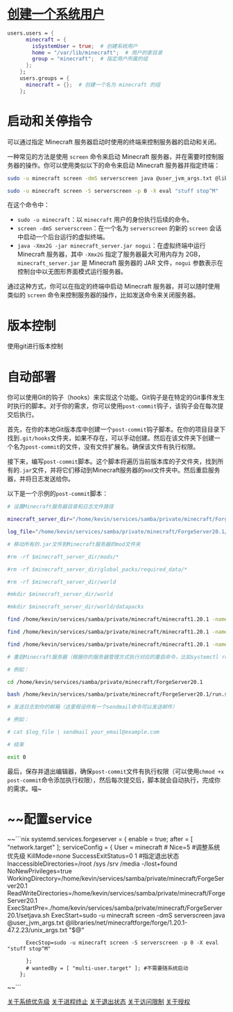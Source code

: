 # [创建一个系统用户](NixOS/一些事情#用户和组)

```nix
users.users = {
      minecraft = {
        isSystemUser = true;  # 创建系统用户
        home = "/var/lib/minecraft";  # 用户的家目录
        group = "minecraft";  # 指定用户所属的组
      };
    };
    users.groups = {
      minecraft = {};  # 创建一个名为 minecraft 的组
    };
```

# 启动和关停指令

可以通过指定 Minecraft 服务器启动时使用的终端来控制服务器的启动和关闭。

一种常见的方法是使用 `screen` 命令来启动 Minecraft 服务器，并在需要时控制服务器的操作。你可以使用类似以下的命令来启动 Minecraft 服务器并指定终端：

```bash
sudo -u minecraft screen -dmS serverscreen java @user_jvm_args.txt @libraries/net/minecraftforge/forge/1.20.1-47.2.23/unix_args.txt "$@"
```

```bash
sudo -u minecraft screen -S serverscreen -p 0 -X eval "stuff stop^M"
```
在这个命令中：
- `sudo -u minecraft`：以 `minecraft` 用户的身份执行后续的命令。
- `screen -dmS serverscreen`：在一个名为 `serverscreen` 的新的 `screen` 会话中启动一个后台运行的虚拟终端。
- `java -Xmx2G -jar minecraft_server.jar nogui`：在虚拟终端中运行 Minecraft 服务器，其中 `-Xmx2G` 指定了服务器最大可用内存为 2GB，`minecraft_server.jar` 是 Minecraft 服务器的 JAR 文件，`nogui` 参数表示在控制台中以无图形界面模式运行服务器。

通过这种方式，你可以在指定的终端中启动 Minecraft 服务器，并可以随时使用类似的 `screen` 命令来控制服务器的操作，比如发送命令来关闭服务器。

# 版本控制

使用git进行版本控制

# 自动部署

你可以使用Git的钩子（hooks）来实现这个功能。Git钩子是在特定的Git事件发生时执行的脚本。对于你的需求，你可以使用`post-commit`钩子，该钩子会在每次提交后执行。

首先，在你的本地Git版本库中创建一个`post-commit`钩子脚本。在你的项目目录下找到`.git/hooks`文件夹，如果不存在，可以手动创建。然后在该文件夹下创建一个名为`post-commit`的文件，没有文件扩展名。确保该文件有执行权限。

接下来，编写`post-commit`脚本。这个脚本将遍历当前版本库的子文件夹，找到所有的`.jar`文件，并将它们移动到Minecraft服务器的`mod`文件夹中。然后重启服务器，并将日志发送给你。

以下是一个示例的`post-commit`脚本：

```bash
# 设置Minecraft服务器目录和日志文件路径

minecraft_server_dir="/home/kevin/services/samba/private/minecraft/ForgeServer20.1"

log_file="/home/kevin/services/samba/private/minecraft/ForgeServer20.1/logs/latest.log"

# 移动所有的.jar文件到Minecraft服务器的mod文件夹

#rm -rf $minecraft_server_dir/mods/*

#rm -rf $minecraft_server_dir/global_packs/required_data/*

#rm -rf $minecraft_server_dir/world

#mkdir $minecraft_server_dir/world

#mkdir $minecraft_server_dir/world/datapacks

find /home/kevin/services/samba/private/minecraft/minecraft1.20.1 -name "*.zip" -exec cp {} $minecraft_server_dir/global_packs/required_data \;

find /home/kevin/services/samba/private/minecraft/minecraft1.20.1 -name "*.zip" -exec cp {} $minecraft_server_dir/world/datapacks \;

find /home/kevin/services/samba/private/minecraft/minecraft1.20.1 -name "*.jar" -exec cp {} $minecraft_server_dir/mods \;

# 重启Minecraft服务器（根据你的服务器管理方式执行对应的重启命令，比如systemctl restart minecraft）

# 例如：

cd /home/kevin/services/samba/private/minecraft/ForgeServer20.1

bash /home/kevin/services/samba/private/minecraft/ForgeServer20.1/run.sh

# 发送日志到你的邮箱（这里假设你有一个sendmail命令可以发送邮件）

# 例如：

# cat $log_file | sendmail your_email@example.com

# 结束

exit 0
```


最后，保存并退出编辑器，确保`post-commit`文件有执行权限（可以使用`chmod +x post-commit`命令添加执行权限），然后每次提交后，脚本就会自动执行，完成你的需求。喵~
# ~~配置service

~~```nix
systemd.services.forgeserver = {
	      enable = true;
	      after = [ "network.target" ];
	      serviceConfig = {
	      User = minecraft
	      # Nice=5 #调整系统优先级
	      KillMode=none
	      SuccessExitStatus=0 1 #指定退出状态
	      InaccessibleDirectories=/root /sys /srv /media -/lost+found
	      NoNewPrivileges=true
	      WorkingDirectory=/home/kevin/services/samba/private/minecraft/ForgeServer20.1
	      ReadWriteDirectories=/home/kevin/services/samba/private/minecraft/ForgeServer20.1
	      ExecStartPre=./home/kevin/services/samba/private/minecraft/ForgeServer20.1/setjava.sh
		  ExecStart=sudo -u minecraft screen -dmS serverscreen java @user_jvm_args.txt @libraries/net/minecraftforge/forge/1.20.1-47.2.23/unix_args.txt "$@"


	      ExecStop=sudo -u minecraft screen -S serverscreen -p 0 -X eval "stuff stop^M"
	      
	      };
	      # wantedBy = [ "multi-user.target" ]; #不需要随系统启动
	    };	

~~```

[关于系统优先级](NixOS/一些事情#进程优先级)
[关于进程终止](NixOS/一些事情#终止模式)
[关于退出状态](NixOS/一些事情#退出状态)
[关于访问限制](NixOS/一些事情#访问限制)
[关于授权](NixOS/一些事情#服务授权)